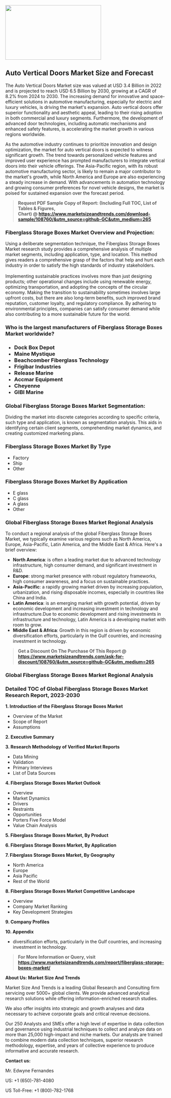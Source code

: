 <p><img class="alignnone size-medium wp-image-20088" src="https://ffe5etoiles.com/wp-content/uploads/2024/12/MST1-300x171.png" alt="" width="300" height="171" /></p><h2>Auto Vertical Doors Market Size and Forecast</h2><p>The Auto Vertical Doors Market size was valued at USD 3.4 Billion in 2022 and is projected to reach USD 6.5 Billion by 2030, growing at a CAGR of 8.2% from 2024 to 2030. The increasing demand for innovative and space-efficient solutions in automotive manufacturing, especially for electric and luxury vehicles, is driving the market's expansion. Auto vertical doors offer superior functionality and aesthetic appeal, leading to their rising adoption in both commercial and luxury segments. Furthermore, the development of advanced door technologies, including automatic mechanisms and enhanced safety features, is accelerating the market growth in various regions worldwide.</p><p>As the automotive industry continues to prioritize innovation and design optimization, the market for auto vertical doors is expected to witness significant growth. The trend towards personalized vehicle features and improved user experience has prompted manufacturers to integrate vertical doors into their vehicle offerings. The Asia-Pacific region, with its robust automotive manufacturing sector, is likely to remain a major contributor to the market's growth, while North America and Europe are also experiencing a steady increase in demand. With advancements in automation technology and growing consumer preferences for novel vehicle designs, the market is poised for sustained expansion over the forecast period.</p></p><blockquote id="" class=""><strong>Request PDF Sample Copy of Report: (Including Full TOC, List of Tables &amp; Figures, Chart)&nbsp;@&nbsp;<strong><a href="https://www.marketsizeandtrends.com/download-sample/108760/&utm_source=github-GC&utm_medium=265" target="_blank">https://www.marketsizeandtrends.com/download-sample/108760/&utm_source=github-GC&utm_medium=265</a></strong></strong></blockquote><h3 id="" class="">Fiberglass Storage Boxes Market&nbsp;Overview and Projection:</h3><p id="" class="">Using a deliberate segmentation technique, the Fiberglass Storage Boxes Market research study provides a comprehensive analysis of multiple market segments, including application, type, and location. This method gives readers a comprehensive grasp of the factors that help and hurt each industry in order to satisfy the high standards of industry stakeholders. <br /> <br />Implementing sustainable practices involves more than just designing products; other operational changes include using renewable energy, optimizing transportation, and adopting the concepts of the circular economy. Making the transition to sustainability sometimes involves large upfront costs, but there are also long-term benefits, such improved brand reputation, customer loyalty, and regulatory compliance. By adhering to environmental principles, companies can satisfy consumer demand while also contributing to a more sustainable future for the world.</p><h3 id="" class="">Who is the largest manufacturers of&nbsp;Fiberglass Storage Boxes Market worldwide?</h3><h3 class=""><p><ul><li>Dock Box Depot </li><li> Maine Mystique </li><li> Beachcomber Fiberglass Technology </li><li> Frigibar Industries </li><li> Release Marine </li><li> Accmar Equipment </li><li> Cheyenne </li><li> GIBI Marine</li></ul></p></h3><h3 id="" class="">Global&nbsp;Fiberglass Storage Boxes Market Segmentation:</h3><p id="" class="">Dividing the market into discrete categories according to specific criteria, such type and application, is known as segmentation analysis. This aids in identifying certain client segments, comprehending market dynamics, and creating customized marketing plans.</p><h3 id="" class="">Fiberglass Storage Boxes Market&nbsp;By Type</h3><p><p><ul><li>Factory</li><li> Ship</li><li> Other</p></li></ul></p></p><h3 id="" class="">Fiberglass Storage Boxes Market&nbsp;By Application</h3><p class=""><p><ul><li>E glass</li><li> C glass</li><li> A glass</li><li> Other</li></ul></p></p><h3 id="" class="">Global Fiberglass Storage Boxes Market Regional Analysis</h3><p id="" class="">To conduct a regional analysis of the global Fiberglass Storage Boxes Market, we typically examine various regions such as North America, Europe, Asia-Pacific, Latin America, and the Middle East &amp; Africa. Here's a brief overview:</p><ul><li><strong>North America</strong>: is often a leading market due to advanced technology infrastructure, high consumer demand, and significant investment in R&amp;D.</li><li><strong>Europe</strong>: strong market presence with robust regulatory frameworks, high consumer awareness, and a focus on sustainable practices.</li><li><strong>Asia-Pacific</strong>: a rapidly growing market driven by increasing population, urbanization, and rising disposable incomes, especially in countries like China and India.</li><li><strong>Latin America</strong>: is an emerging market with growth potential, driven by economic development and increasing investment in technology and infrastructure.Due to economic development and rising investments in infrastructure and technology, Latin America is a developing market with room to grow.</li><li><strong>Middle East &amp; Africa</strong>: Growth in this region is driven by economic diversification efforts, particularly in the Gulf countries, and increasing investment in technology.</li></ul><blockquote id="" class=""><strong>Get a Discount On The Purchase Of This Report @ <strong><a href="https://www.marketsizeandtrends.com/ask-for-discount/108760/&utm_source=github-GC&utm_medium=265" target="_blank">https://www.marketsizeandtrends.com/ask-for-discount/108760/&utm_source=github-GC&utm_medium=265</a></strong></strong></blockquote><h3 id="" class="">Global Fiberglass Storage Boxes Market Regional Analysis</h3><h3 id="" class="">Detailed TOC of Global Fiberglass Storage Boxes Market Research Report, 2023-2030</h3><p id="" class=""><strong>1. Introduction of the Fiberglass Storage Boxes Market</strong></p><ul><li>Overview of the Market</li><li>Scope of Report</li><li>Assumptions</li></ul><p id="" class=""><strong>2. Executive Summary</strong></p><p id="" class=""><strong>3. Research Methodology of Verified Market Reports</strong></p><ul><li>Data Mining</li><li>Validation</li><li>Primary Interviews</li><li>List of Data Sources</li></ul><p id="" class=""><strong>4. Fiberglass Storage Boxes Market Outlook</strong></p><ul><li>Overview</li><li>Market Dynamics</li><li>Drivers</li><li>Restraints</li><li>Opportunities</li><li>Porters Five Force Model</li><li>Value Chain Analysis</li></ul><p id="" class=""><strong>5. Fiberglass Storage Boxes Market, By Product</strong></p><p id="" class=""><strong>6. Fiberglass Storage Boxes Market, By Application</strong></p><p id="" class=""><strong>7. Fiberglass Storage Boxes Market, By Geography</strong></p><ul><li>North America</li><li>Europe</li><li>Asia Pacific</li><li>Rest of the World</li></ul><p id="" class=""><strong>8. Fiberglass Storage Boxes Market Competitive Landscape</strong></p><ul><li>Overview</li><li>Company Market Ranking</li><li>Key Development Strategies</li></ul><p id="" class=""><strong>9. Company Profiles</strong></p><p id="" class=""><strong>10. Appendix</strong></p><ul><li>diversification efforts, particularly in the Gulf countries, and increasing investment in technology.</li></ul><blockquote id="" class=""><strong>For More Information or Query, visit <strong><strong><a href="https://www.marketsizeandtrends.com/report/fiberglass-storage-boxes-market/" target="_blank">https://www.marketsizeandtrends.com/report/fiberglass-storage-boxes-market/</a></strong></strong></strong></blockquote><p id="" class=""><strong>About Us: Market Size And Trends</strong></p><p id="" class="">Market Size And Trends is a leading Global Research and Consulting firm servicing over 5000+ global clients. We provide advanced analytical research solutions while offering information-enriched research studies.</p><p id="" class="">We also offer insights into strategic and growth analyses and data necessary to achieve corporate goals and critical revenue decisions.</p><p id="" class="">Our 250 Analysts and SMEs offer a high level of expertise in data collection and governance using industrial techniques to collect and analyze data on more than 25,000 high-impact and niche markets. Our analysts are trained to combine modern data collection techniques, superior research methodology, expertise, and years of collective experience to produce informative and accurate research.</p><p id="" class=""><strong>Contact us:</strong></p><p id="" class="">Mr. Edwyne Fernandes</p><p id="" class="">US: +1 (650)-781-4080</p><p id="" class="">US Toll-Free: +1 (800)-782-1768</p>
